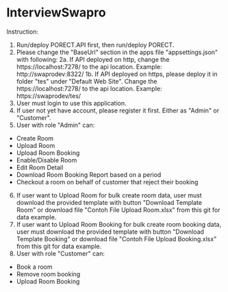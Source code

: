 # InterviewSwapro

Instruction:
1. Run/deploy PORECT.API first, then run/deploy PORECT.
2. Please change the "BaseUrl" section in the apps file "appsettings.json" with following:
2a. If API deployed on http, change the https://localhost:7278/ to the api location. Example: http://swaprodev:8322/ 1b. If API deployed on https, please deploy it in folder "tes" under "Default Web Site". Change the https://localhost:7278/ to the api location. Example: https://swaprodev/tes/
3. User must login to use this application.
4. If user not yet have account, please register it first. Either as "Admin" or "Customer".
5. User with role "Admin" can:
- Create Room
- Upload Room
- Upload Room Booking
- Enable/Disable Room
- Edit Room Detail
- Download Room Booking Report based on a period
- Checkout a room on behalf of customer that reject their booking
6. If user want to Upload Room for bulk create room data, user must download the provided template with button "Download Template Room" or download file "Contoh File Upload Room.xlsx" from this git for data example.
7. If user want to Upload Room Booking for bulk create room booking data, user must download the provided template with button "Download Template Booking" or download file "Contoh File Upload Booking.xlsx" from this git for data example.
8. User with role "Customer" can:
- Book a room
- Remove room booking 
- Upload Room Booking
